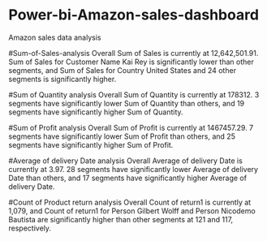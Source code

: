 # Power-bi-Amazon-sales-dashboard
Amazon sales data analysis


#Sum-of-Sales-analysis
Overall Sum of Sales is currently at 12,642,501.91. Sum of Sales for Customer Name Kai Rey is significantly lower than other segments, and Sum of Sales for Country United States and 24 other segments is significantly higher.

#Sum of Quantity analysis
Overall Sum of Quantity is currently at 178312. 3 segments have significantly lower Sum of Quantity than others, and 19 segments have significantly higher Sum of Quantity.

#Sum of Profit analysis
Overall Sum of Profit is currently at 1467457.29. 7 segments have significantly
lower Sum of Profit than others, and 25 segments have significantly higher Sum of Profit.


#Average of delivery Date analysis
Overall Average of delivery Date is currently at 3.97. 28 segments have significantly lower Average of delivery Date than others, and 17 segments have significantly higher Average of delivery Date.

#Count of Product return analysis
Overall Count of return1 is currently at 1,079, and Count of return1 for Person Gilbert Wolff and Person Nicodemo Bautista are significantly higher than other segments at 121 and 117, respectively.
